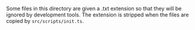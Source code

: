 Some files in this directory are given a .txt extension so that they will be ignored by development
tools. The extension is stripped when the files are copied by `src/scripts/init.ts`.
